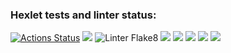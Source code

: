 ### Hexlet tests and linter status:
[![Actions Status](https://github.com/KMCH80/python-project-lvl1/workflows/hexlet-check/badge.svg)](https://github.com/KMCH80/python-project-lvl1/actions)
<a href="https://codeclimate.com/github/KMCH80/python-project-lvl1/maintainability"><img src="https://api.codeclimate.com/v1/badges/191b13b46ba31919513d/maintainability" /></a>
![Linter Flake8](https://github.com/KMCH80/python-project-lvl1/workflows/Linter%20Flake8/badge.svg)
<a href="https://asciinema.org/a/EwMdGrn3yaayZR9XQJ5agvi0q" target="_blank"><img src="https://asciinema.org/a/EwMdGrn3yaayZR9XQJ5agvi0q.svg" /></a>
<a href="https://asciinema.org/a/fw8FHdzcqWVeX2Lql5TOG31ea" target="_blank"><img src="https://asciinema.org/a/fw8FHdzcqWVeX2Lql5TOG31ea.svg" /></a>
<a href="https://asciinema.org/a/gO52EGDbB82yCiP4qJjKNR4qM" target="_blank"><img src="https://asciinema.org/a/gO52EGDbB82yCiP4qJjKNR4qM.svg" /></a>
<a href="https://asciinema.org/a/EOrGNas6S1nkxBaubNCHtGrdq" target="_blank"><img src="https://asciinema.org/a/EOrGNas6S1nkxBaubNCHtGrdq.svg" /></a>
<a href="https://asciinema.org/a/ryZq0VZosilLAvblGjBCfjWZa" target="_blank"><img src="https://asciinema.org/a/ryZq0VZosilLAvblGjBCfjWZa.svg" /></a>

